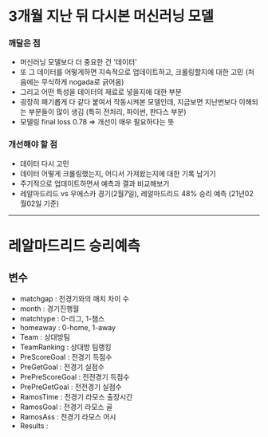 # 3개월 지난 뒤 다시본 머신러닝 모델
### 깨달은 점
- 머신러닝 모델보다 더 중요한 건 '데이터'
- 또 그 데이터를 어떻게하면 지속적으로 업데이트하고, 크롤링할지에 대한 고민 (처음에는 무식하게 nogada로 긁어옴)
- 그리고 어떤 특성을 데이터의 재료로 넣을지에 대한 부분
- 굉장히 패기롭게 다 같다 붙여서 작동시켜본 모델인데, 지금보면 지난번보다 이해되는 부분들이 많이 생김 (특히 전처리, 파이썬, 판다스 부분)
- 모델링 final loss 0.78 => 개선이 매우 필요하다는 뜻

### 개선해야 할 점
- 데이터 다시 고민
- 데이터 어떻게 크롤링했는지, 어디서 가져왔는지에 대한 기록 남기기
- 주기적으로 업데이트하면서 예측과 결과 비교해보기
- 레알마드리드 vs 우에스카 경기(2월7일), 레알마드리드 48% 승리 예측 (21년02월02일 기준)

---
# 레알마드리드 승리예측

## 변수
- matchgap : 전경기와의 매치 차이 수
- month : 경기진행월
- matchtype : 0-리그, 1-챔스
- homeaway : 0-home, 1-away
- Team : 상대방팀
- TeamRanking : 상대방 팀랭킹
- PreScoreGoal : 전경기 득점수
- PreGetGoal : 전경기 실점수
- PrePreScoreGoal : 전전경기 득점수
- PrePreGetGoal : 전전경기 실점수
- RamosTime : 전경기 라모스 출장시간
- RamosGoal : 전경기 라모스 골
- RamosAss : 전경기 라모스 어시
- Results :
